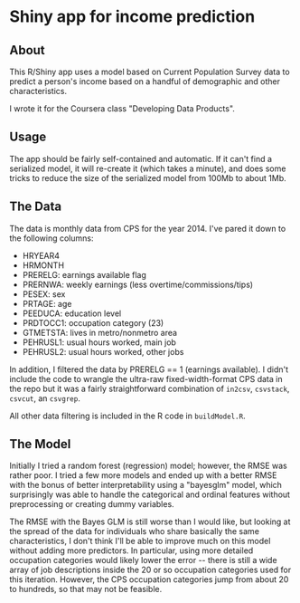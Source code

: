 # Shiny app for income prediction

## About

This R/Shiny app uses a model based on Current Population Survey data to predict a person's income based on a handful of demographic and other characteristics.

I wrote it for the Coursera class "Developing Data Products".

## Usage

The app should be fairly self-contained and automatic. If it can't find a serialized model, it will re-create it (which takes a minute), and does some tricks to reduce the size of the serialized model from 100Mb to about 1Mb.

## The Data

The data is monthly data from CPS for the year 2014. I've pared it down to the following columns:

 * HRYEAR4
 * HRMONTH
 * PRERELG: earnings available flag
 * PRERNWA: weekly earnings (less overtime/commissions/tips)
 * PESEX: sex
 * PRTAGE: age
 * PEEDUCA: education level
 * PRDTOCC1: occupation category (23)
 * GTMETSTA: lives in metro/nonmetro area
 * PEHRUSL1: usual hours worked, main job
 * PEHRUSL2: usual hours worked, other jobs

In addition, I filtered the data by PRERELG == 1 (earnings available). I didn't include the code to wrangle the ultra-raw fixed-width-format CPS data in the repo but it was a fairly straightforward combination of `in2csv`, `csvstack`, `csvcut`, an `csvgrep`.

All other data filtering is included in the R code in `buildModel.R`.

## The Model

Initially I tried a random forest (regression) model; however, the RMSE was rather poor. I tried a few more models and ended up with a better RMSE with the bonus of better interpretability using a "bayesglm" model, which surprisingly was able to handle the categorical and ordinal features without preprocessing or creating dummy variables.

The RMSE with the Bayes GLM is still worse than I would like, but looking at the spread of the data for individuals who share basically the same characteristics, I don't think I'll be able to improve much on this model without adding more predictors. In particular, using more detailed occupation categories would likely lower the error -- there is still a wide array of job descriptions inside the 20 or so occupation categories used for this iteration. However, the CPS occupation categories jump from about 20 to hundreds, so that may not be feasible.